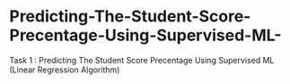 # Predicting-The-Student-Score-Precentage-Using-Supervised-ML-
Task 1 : Predicting The Student Score Precentage Using Supervised ML (Linear Regression Algorithm)
